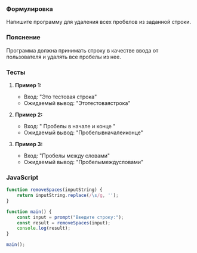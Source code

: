 
### Формулировка
Напишите программу для удаления всех пробелов из заданной строки.

### Пояснение
Программа должна принимать строку в качестве ввода от пользователя и удалять все пробелы из нее.

### Тесты

1. **Пример 1:**
   - Вход: "Это тестовая строка"
   - Ожидаемый вывод: "Этотестоваястрока"

2. **Пример 2:**
   - Вход: "  Пробелы  в начале и конце  "
   - Ожидаемый вывод: "Пробелывначалеиконце"

3. **Пример 3:**
   - Вход: "Пробелы   между   словами"
   - Ожидаемый вывод: "Пробелымеждусловами"

### JavaScript
```javascript
function removeSpaces(inputString) {
    return inputString.replace(/\s/g, '');
}

function main() {
    const input = prompt("Введите строку:");
    const result = removeSpaces(input);
    console.log(result);
}

main();
```

